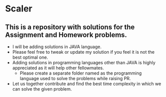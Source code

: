 # Scaler
## **This is a repository with solutions for the Assignment and Homework problems.**
- I will be adding solutions in JAVA language.
- Please feel free to tweak or update my solution if you feel it is not the best optimal one.
- Adding solutions in programming languages other than JAVA is highly appreciated as it will help other fellowmates.
  - Please create a separate folder named as the programming language used to solve the problems while raising PR.
- Let us together contribute and find the best time complexity in which we can solve the given problem.
